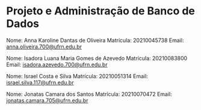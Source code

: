 # Projeto e Administração de Banco de Dados

Nome: Anna Karoline Dantas de Oliveira
Matrícula: 20210045738
Email: anna.oliveira.700@ufrn.edu.br

Nome: Isadora Luana Maria Gomes de Azevedo
Matrícula: 20210083800
Email: isadora.azevedo.700@ufrn.edu.br

Nome: Israel Costa e Silva
Matrícula: 20210051314
Email: israel.silva.117@ufrn.edu.br

Nome: Jonatas Camara dos Santos
Matrícula: 20210070472
Email: jonatas.camara.705@ufrn.edu.br